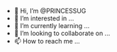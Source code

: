 - 👋 Hi, I’m @PRINCESSUG
- 👀 I’m interested in ...
- 🌱 I’m currently learning ...
- 💞️ I’m looking to collaborate on ...
- 📫 How to reach me ...

<!---
PRINCESSUG/PRINCESSUG is a ✨ special ✨ repository because its `README.md` (this file) appears on your GitHub profile.
You can click the Preview link to take a look at your changes.
--->
